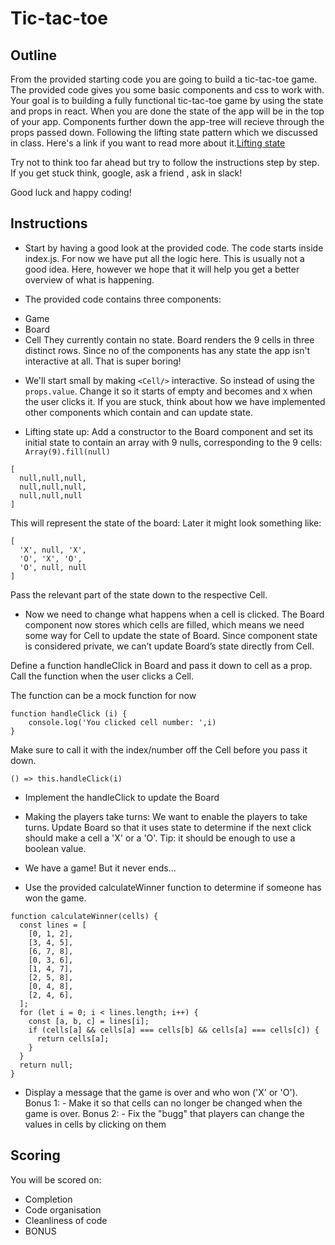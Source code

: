 # Tic-tac-toe

## Outline
From the provided starting code you are going to build a tic-tac-toe game.
The provided code gives you some basic components and css to work with.
Your goal is to building a fully functional tic-tac-toe game by using the state and props in react. 
When you are done the state of the app will be in the top of your app. Components further down the app-tree will recieve through the props passed down.
Following the lifting state pattern which we discussed in class. Here's a link if you want to read more about it.[Lifting state](https://reactjs.org/docs/lifting-state-up.html)

Try not to think too far ahead but try to follow the instructions step by step. If you get stuck think, google, ask a friend , ask in slack!

Good luck and happy coding!

## Instructions 
* Start by having a good look at the provided code. The code starts inside index.js. For now we have put all the logic here. This is usually not a good idea. Here, however we hope that it will help you get a better overview of what is happening. 

* The provided code contains three components: 
 - Game
 - Board
 - Cell
They currently contain no state. Board renders the 9 cells in three distinct rows.
Since no of the components has any state the app isn't interactive at all. That is super boring!

* We'll start small by making ````<Cell/>```` interactive. So instead of using the ````props.value````. Change it so it starts of empty and becomes and ````X```` when the user clicks it. If you are stuck, think about how we have implemented other components which contain and can update state.


* Lifting state up: Add a constructor to the Board component and set its initial state to contain an array with 9 nulls, corresponding to the 9 cells:
```Array(9).fill(null)```
```
[
  null,null,null,
  null,null,null,
  null,null,null
]
```
This will represent the state of the board: Later it might look something like:
```
[
  'X', null, 'X',
  'O', 'X', 'O',
  'O', null, null
]
```
Pass the relevant part of the state down to the respective Cell.

* Now we need to change what happens when a cell is clicked. The Board component now stores which cells are filled, which means we need some way for Cell to update the state of Board. Since component state is considered private, we can’t update Board’s state directly from Cell. 

Define a function handleClick in Board and pass it down to cell as a prop. Call the function when the user clicks a Cell. 

The function can be a mock function for now 
```
function handleClick (i) {
    console.log('You clicked cell number: ',i)
}
```
Make sure to call it with the index/number off the Cell before you pass it down.
```
() => this.handleClick(i) 
```


* Implement the handleClick to update the Board

* Making the players take turns: We want to enable the players to take turns. Update Board so that it uses state to determine if the next click should make a cell a 'X' or a 'O'. Tip: it should be enough to use a boolean value.

  
* We have a game! But it never ends...
- Use the provided calculateWinner function to determine if someone has won the game.
``` 
function calculateWinner(cells) {
  const lines = [
    [0, 1, 2],
    [3, 4, 5],
    [6, 7, 8],
    [0, 3, 6],
    [1, 4, 7],
    [2, 5, 8],
    [0, 4, 8],
    [2, 4, 6],
  ];
  for (let i = 0; i < lines.length; i++) {
    const [a, b, c] = lines[i];
    if (cells[a] && cells[a] === cells[b] && cells[a] === cells[c]) {
      return cells[a];
    }
  }
  return null;
} 
```
- Display a message that the game is over and who won ('X' or 'O').
Bonus 1: - Make it so that cells can no longer be changed when the game is over.
Bonus 2: - Fix the "bugg" that players can change the values in cells by clicking on them 

## Scoring

You will be scored on:

- Completion
- Code organisation
- Cleanliness of code
- BONUS
